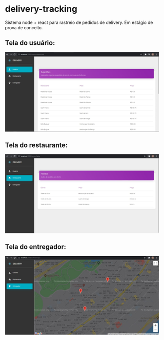 # delivery-tracking

Sistema node + react para rastreio de pedidos de delivery. Em estágio de prova de conceito.

## Tela do usuário:

<p align="center"><img src="tela-01.jpg"></p>

## Tela do restaurante:

<p align="center"><img src="tela-02.jpg"></p>

## Tela do entregador:

<p align="center"><img src="tela-03.jpg"></p>
